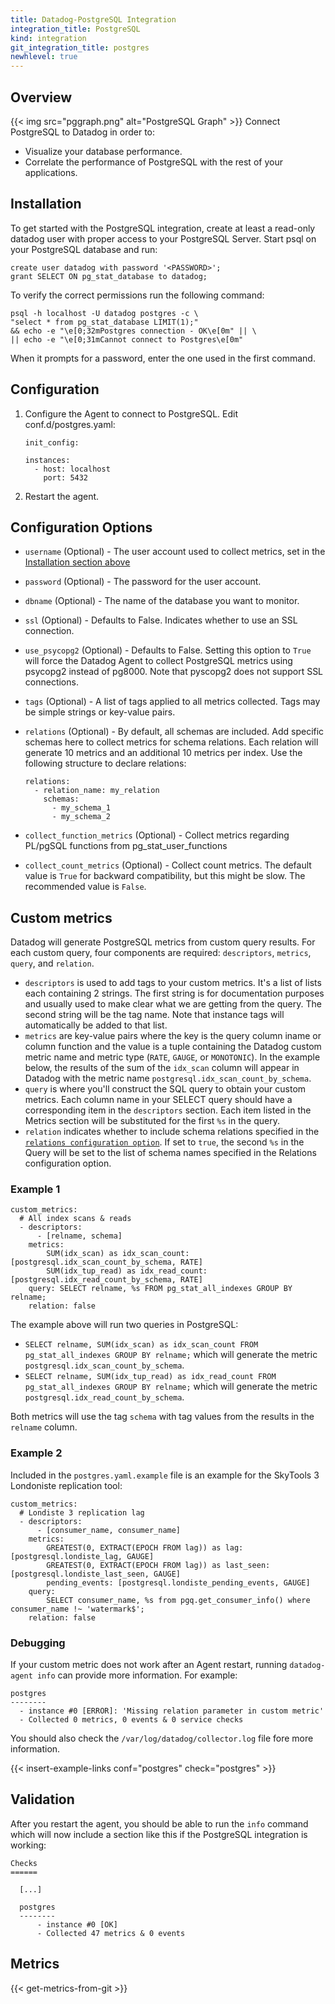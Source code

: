 ```yaml
---
title: Datadog-PostgreSQL Integration
integration_title: PostgreSQL
kind: integration
git_integration_title: postgres
newhlevel: true
---
```


## Overview

{{< img src="pggraph.png" alt="PostgreSQL Graph" >}}
Connect PostgreSQL to Datadog in order to:

* Visualize your database performance.
* Correlate the performance of PostgreSQL with the rest of your applications.

## Installation

To get started with the PostgreSQL integration, create at least a read-only datadog user with proper access to your PostgreSQL Server. Start psql on your PostgreSQL database and run:

    create user datadog with password '<PASSWORD>';
    grant SELECT ON pg_stat_database to datadog;

To verify the correct permissions run the following command:

    psql -h localhost -U datadog postgres -c \
    "select * from pg_stat_database LIMIT(1);"
    && echo -e "\e[0;32mPostgres connection - OK\e[0m" || \
    || echo -e "\e[0;31mCannot connect to Postgres\e[0m"

When it prompts for a password, enter the one used in the first command.

## Configuration

1.  Configure the Agent to connect to PostgreSQL. Edit conf.d/postgres.yaml:

        init_config:

        instances:
          - host: localhost
            port: 5432

1.  Restart the agent.

## Configuration Options

* `username` (Optional) - The user account used to collect metrics, set in the [Installation section above](#installation)
* `password` (Optional) - The password for the user account.
* `dbname` (Optional) - The name of the database you want to monitor.
* `ssl` (Optional) - Defaults to False. Indicates whether to use an SSL connection.
* `use_psycopg2` (Optional) - Defaults to False. Setting this option to `True` will force the Datadog Agent to collect PostgreSQL metrics using psycopg2 instead of pg8000. Note that pyscopg2 does not support SSL connections.
* `tags` (Optional) - A list of tags applied to all metrics collected. Tags may be simple strings or key-value pairs.
* `relations` (Optional) - By default, all schemas are included. Add specific schemas here to collect metrics for schema relations. Each relation will generate 10 metrics and an additional 10 metrics per index. Use the following structure to declare relations:

      relations:
        - relation_name: my_relation
          schemas:
            - my_schema_1
            - my_schema_2

* `collect_function_metrics` (Optional) - Collect metrics regarding PL/pgSQL functions from pg_stat_user_functions
* `collect_count_metrics` (Optional) - Collect count metrics. The default value is `True` for backward compatibility, but this might be slow. The recommended value is `False`.


## Custom metrics

Datadog will generate PostgreSQL metrics from custom query results. For each custom query, four components are required: `descriptors`, `metrics`, `query`, and `relation`.

* `descriptors` is used to add tags to your custom metrics. It's a list of lists each containing 2 strings. The first string is for documentation purposes and usually used to make clear what we are getting from the query. The second string will be the tag name. Note that instance tags will automatically be added to that list.
* `metrics` are key-value pairs where the key is the query column iname or column function and the value is a tuple containing the Datadog custom metric name and metric type (`RATE`, `GAUGE`, or `MONOTONIC`). In the example below, the results of the sum of the `idx_scan` column will appear in Datadog  with the metric name `postgresql.idx_scan_count_by_schema`.
* `query` is where you'll construct the SQL query to obtain your custom metrics. Each column name in your SELECT query should have a corresponding item in the `descriptors` section. Each item listed in the Metrics section will be substituted for the first `%s` in the query.
* `relation` indicates whether to include schema relations specified in the [`relations configuration option`](#configuration-options). If set to `true`, the second `%s` in the Query will be set to the list of schema names specified in the Relations configuration option.

### Example 1

    custom_metrics:
      # All index scans & reads
      - descriptors:
          - [relname, schema]
        metrics:
            SUM(idx_scan) as idx_scan_count: [postgresql.idx_scan_count_by_schema, RATE]
            SUM(idx_tup_read) as idx_read_count: [postgresql.idx_read_count_by_schema, RATE]
        query: SELECT relname, %s FROM pg_stat_all_indexes GROUP BY relname;
        relation: false

The example above will run two queries in PostgreSQL:

* `SELECT relname, SUM(idx_scan) as idx_scan_count FROM pg_stat_all_indexes GROUP BY relname;` which will generate the metric `postgresql.idx_scan_count_by_schema`.
* `SELECT relname, SUM(idx_tup_read) as idx_read_count FROM pg_stat_all_indexes GROUP BY relname;` which will generate the metric `postgresql.idx_read_count_by_schema`.

Both metrics will use the tag `schema` with tag values from the results in the `relname` column.

### Example 2

Included in the `postgres.yaml.example` file is an example for the SkyTools 3 Londoniste replication tool:

    custom_metrics:
      # Londiste 3 replication lag
      - descriptors:
          - [consumer_name, consumer_name]
        metrics:
            GREATEST(0, EXTRACT(EPOCH FROM lag)) as lag: [postgresql.londiste_lag, GAUGE]
            GREATEST(0, EXTRACT(EPOCH FROM lag)) as last_seen: [postgresql.londiste_last_seen, GAUGE]
            pending_events: [postgresql.londiste_pending_events, GAUGE]
        query:
            SELECT consumer_name, %s from pgq.get_consumer_info() where consumer_name !~ 'watermark$';
        relation: false

### Debugging

If your custom metric does not work after an Agent restart, running `datadog-agent info` can provide more information. For example:

    postgres
    --------
      - instance #0 [ERROR]: 'Missing relation parameter in custom metric'
      - Collected 0 metrics, 0 events & 0 service checks

You should also check the `/var/log/datadog/collector.log` file fore more information.

{{< insert-example-links conf="postgres" check="postgres" >}}

## Validation

After you restart the agent, you should be able to run the ```info``` command which will now include a section like this if the PostgreSQL integration is working:

    Checks
    ======

      [...]

      postgres
      --------
          - instance #0 [OK]
          - Collected 47 metrics & 0 events

## Metrics

{{< get-metrics-from-git >}}
